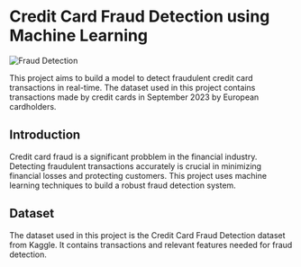 # Credit Card Fraud Detection using Machine Learning
![Fraud Detection](images/fraud_detection.png)

This project aims to build a model to detect fraudulent credit card transactions in real-time. The dataset used in this project contains transactions made by credit cards in September 2023 by European cardholders.

## Introduction
Credit card fraud is a significant probblem in the financial industry. Detecting fraudulent transactions accurately is crucial in minimizing financial losses and protecting customers. This project uses machine learning techniques to build a robust fraud detection system.

## Dataset
The dataset used in this project is the Credit Card Fraud Detection dataset from Kaggle. It contains transactions and relevant features needed for fraud detection.
